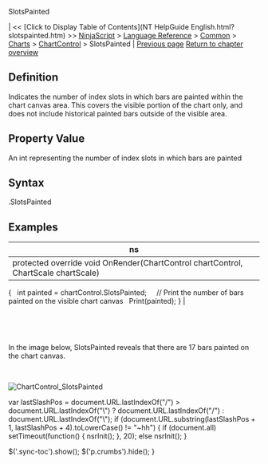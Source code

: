 ﻿










 


SlotsPainted







| &lt;&lt; [Click to Display Table of Contents](NT HelpGuide English.html?slotspainted.htm) &gt;&gt;
 [NinjaScript](ninjascript.htm) &gt; [Language Reference](language_reference_wip.htm) &gt; [Common](common.htm) &gt; [Charts](chart.htm) &gt; [ChartControl](chartcontrol.htm) &gt;
SlotsPainted | [Previous page](chartcontrol_properties.htm)
[Return to chapter overview](chartcontrol.htm)










Definition
----------


Indicates the number of index slots in which bars are painted within the chart canvas area. This covers the visible portion of the chart only, and does not include historical painted bars outside of the visible area. 



Property Value
--------------


An int representing the number of index slots in which bars are painted



Syntax
------


<chartcontrol>.SlotsPainted



Examples
--------




| ns |
| --- |
| protected override void OnRender(ChartControl chartControl, ChartScale chartScale)
{
   int painted = chartControl.SlotsPainted;
 
   // Print the number of bars painted on the visible chart canvas
   Print(painted);
} |



 


 


In the image below, SlotsPainted reveals that there are 17 bars painted on the chart canvas.


 


![ChartControl_SlotsPainted](chartcontrol_slotspainted.png)





 
 var lastSlashPos = document.URL.lastIndexOf("/") &gt; document.URL.lastIndexOf("\\") ? document.URL.lastIndexOf("/") : document.URL.lastIndexOf("\\");
 if (document.URL.substring(lastSlashPos + 1, lastSlashPos + 4).toLowerCase() != "~hh") {
 if (document.all) setTimeout(function() {
 nsrInit();
 }, 20);
 else nsrInit();
 }
 
 
 $('.sync-toc').show();
 $('p.crumbs').hide();
 }
 
 
 



</chartcontrol>